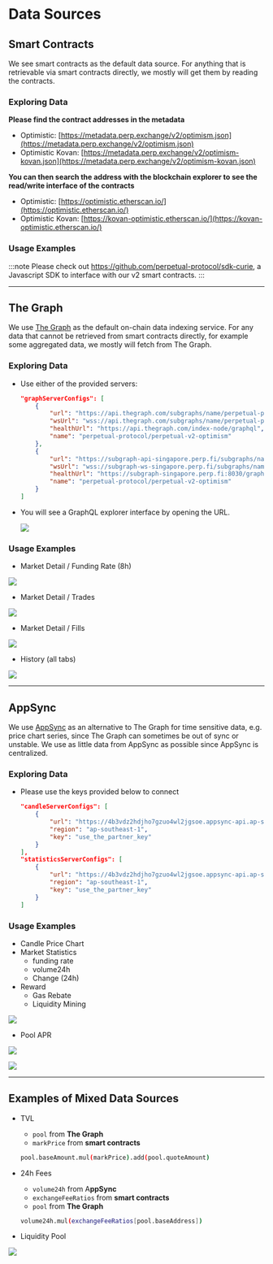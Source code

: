 # Data Sources 

## Smart Contracts

We see smart contracts as the default data source. For anything that is retrievable via smart contracts directly, we mostly will get them by reading the contracts.

### Exploring Data

**Please find the contract addresses in the metadata**

- Optimistic: [https://metadata.perp.exchange/v2/optimism.json](https://metadata.perp.exchange/v2/optimism.json)
- Optimistic Kovan: [https://metadata.perp.exchange/v2/optimism-kovan.json](https://metadata.perp.exchange/v2/optimism-kovan.json)

**You can then search the address with the blockchain explorer to see the read/write interface of the contracts**

- Optimistic: [https://optimistic.etherscan.io/](https://optimistic.etherscan.io/)
- Optimistic Kovan: [https://kovan-optimistic.etherscan.io/](https://kovan-optimistic.etherscan.io/)

### Usage Examples
:::note
Please check out https://github.com/perpetual-protocol/sdk-curie, a Javascript SDK to interface with our v2 smart contracts.
:::

---

## The Graph

We use [The Graph](https://thegraph.com/) as the default on-chain data indexing service. For any data that cannot be retrieved from smart contracts directly, for example some aggregated data, we mostly will fetch from The Graph.

### Exploring Data

- Use either of the provided servers:
    
    ```json
    "graphServerConfigs": [
    	{
    		"url": "https://api.thegraph.com/subgraphs/name/perpetual-protocol/perpetual-v2-optimism",
    		"wsUrl": "wss://api.thegraph.com/subgraphs/name/perpetual-protocol/perpetual-v2-optimism",
    		"healthUrl": "https://api.thegraph.com/index-node/graphql",
    		"name": "perpetual-protocol/perpetual-v2-optimism"
    	},
    	{
    		"url": "https://subgraph-api-singapore.perp.fi/subgraphs/name/perpetual-protocol/perpetual-v2-optimism",
    		"wsUrl": "wss://subgraph-ws-singapore.perp.fi/subgraphs/name/perpetual-protocol/perpetual-v2-optimism",
    		"healthUrl": "https://subgraph-singapore.perp.fi:8030/graphql",
    		"name": "perpetual-protocol/perpetual-v2-optimism"
    	}
    ]
    ```
    
- You will see a GraphQL explorer interface by opening the URL.
    
    ![](./images/graphiql_screenshot.png)
    

### Usage Examples

- Market Detail / Funding Rate (8h)
    

![](./images/funding_rate.png)
    
- Market Detail / Trades
    
![](./images/market_trades.png)
    
- Market Detail / Fills
    
![](./images/market_filled.png)
    
- History (all tabs)
    
![](./images/history.png)
    

---

## AppSync

We use [AppSync](https://aws.amazon.com/appsync/) as an alternative to The Graph for time sensitive data, e.g. price chart series, since The Graph can sometimes be out of sync or unstable. We use as little data from AppSync as possible since AppSync is centralized.

### Exploring Data

- Please use the keys provided below to connect
    
    ```json
    "candleServerConfigs": [
    	{
    		"url": "https://4b3vdz2hdjho7gzuo4wl2jgsoe.appsync-api.ap-southeast-1.amazonaws.com/graphql",
    		"region": "ap-southeast-1",
    		"key": "use_the_partner_key"
    	}
    ],
    "statisticsServerConfigs": [
    	{
    		"url": "https://4b3vdz2hdjho7gzuo4wl2jgsoe.appsync-api.ap-southeast-1.amazonaws.com/graphql",
    		"region": "ap-southeast-1",
    		"key": "use_the_partner_key"
    	}
    ]
    ```


### Usage Examples

- Candle Price Chart
- Market Statistics
    - funding rate
    - volume24h
    - Change (24h)
- Reward
    - Gas Rebate
    - Liquidity Mining
    
![](./images/reward.png)
    
- Pool APR
    
![](./images/pool_apr.png)

![](./images/pool_net_return.png)
    

---

## Examples of Mixed Data Sources

- TVL
    - `pool` from **The Graph**
    - `markPrice` from **smart contracts**
    
    ```bash
    pool.baseAmount.mul(markPrice).add(pool.quoteAmount)
    ```
    
- 24h Fees
    - `volume24h` from A**ppSync**
    - `exchangeFeeRatios` from **smart contracts**
    - `pool` from **The Graph**
    
    ```bash
    volume24h.mul(exchangeFeeRatios[pool.baseAddress])
    ```
    
- Liquidity Pool
    
![](./images/liquidity_pool.jpeg)
